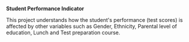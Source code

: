 **Student Performance Indicator**

This project understands how the student's performance (test scores) is affected by other variables such as Gender, Ethnicity, Parental level of education, Lunch and Test preparation course.